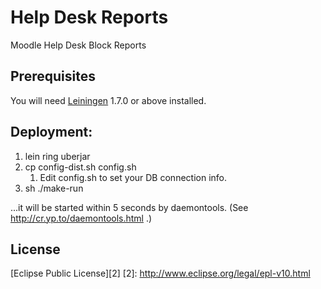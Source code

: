 # Help Desk Reports

Moodle Help Desk Block Reports

## Prerequisites

You will need [Leiningen][1] 1.7.0 or above installed.

[1]: https://github.com/technomancy/leiningen

## Deployment:

1. lein ring uberjar
2. cp config-dist.sh config.sh
   1. Edit config.sh to set your DB connection info.
3. sh ./make-run <jar-file>

...it will be started within 5 seconds by daemontools. (See
http://cr.yp.to/daemontools.html .)

## License

[Eclipse Public License][2]
[2]: http://www.eclipse.org/legal/epl-v10.html
